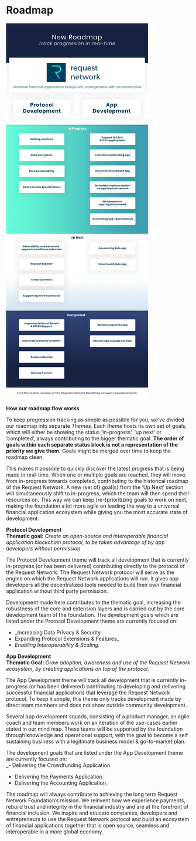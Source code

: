 # Roadmap

![Click to zoom in](../.gitbook/assets/roadmap_master_file%20%281%29.png)

**How our roadmap flow works**

To keep progression tracking as simple as possible for you, we’ve divided our roadmap into separate _Themes._ Each _theme_ hosts its own set of goals, which will either be showing the status ‘in-progress’, ‘up next’ or ‘completed’, always contributing to the bigger thematic goal. **The order of goals within each separate status block is not a representation of the priority we give them.** Goals might be merged over time to keep the roadmap clean.

This makes it possible to quickly discover the latest progress that is being made in real-time. When one or multiple goals are reached, they will move from in-progress towards completed, contributing to the historical roadmap of the Request Network. A new \(set of\) goal\(s\) from the ‘Up Next’ section will simultaneously shift to in-progress, which the team will then spend their resources on. This way we can keep \(re-\)prioritizing goals to work on next, making the foundation a lot more agile on leading the way to a universal financial application ecosystem while giving you the most accurate state of development.

**Protocol Development  
Thematic goal:** _Create an open-source and interoperable financial application blockchain protocol, to be taken advantage of by app developers without permission_

The Protocol Development theme will track all development that is currently in-progress \(or has been delivered\) contributing directly to the protocol of the Request Network. The Request Network protocol will serve as the engine on which the Request Network applications will run. It gives app developers all the decentralized tools needed to build their own financial application without third party permission.  
   
Development made here contributes to the thematic goal, increasing the robustness of the core and extension layers and is carried out by the core development team of the foundation. The development goals which are listed under the Protocol Development theme are currently focused on:  
- _Increasing Data Privacy & Security  
- Expanding Protocol Extensions & Features_  
- _Enabling_ _Interoperability & Scaling._

**App Development  
Thematic Goal:** _Grow adoption, awareness and use of the Request Network ecosystem, by creating applications on top of the protocol._

The App Development theme will track all development that is currently in-progress \(or has been delivered\) contributing to developing and delivering successful financial applications that leverage the Request Network protocol. To keep it simple, this theme only tracks development made by direct team members and does not show outside community development.

Several app development squads, consisting of a product manager, an agile coach and team members work on an iteration of the use-cases earlier stated in our mind map. These teams will be supported by the foundation through knowledge and operational support, with the goal to become a self sustaining business with a legitimate business model & go-to-market plan. 

The development goals that are listed under the App Development theme are currently focused on:  
_- Delivering the Crowdfunding Application  
- Delivering the Payments Application  
- Delivering the Accounting Application_

The roadmap will always contribute to achieving the long term Request Network Foundation’s mission. We reinvent how we experience payments, rebuild trust and integrity in the financial industry and are at the forefront of financial inclusion. We inspire and educate companies, developers and entrepreneurs to use the Request Network protocol and build an ecosystem of financial applications together that is open source, seamless and interoperable in a more global economy. 

